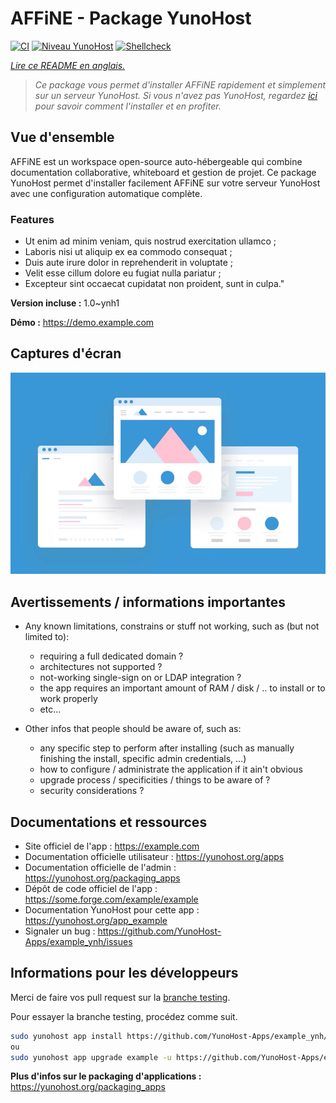 # AFFiNE - Package YunoHost

[![CI](https://github.com/EpicTGuy/AFFiNE_ynh/workflows/CI%20AFFiNE%20YunoHost/badge.svg)](https://github.com/EpicTGuy/AFFiNE_ynh/actions)
[![Niveau YunoHost](https://img.shields.io/badge/YunoHost-Niveau%206+-green)](https://github.com/EpicTGuy/AFFiNE_ynh/actions)
[![Shellcheck](https://github.com/EpicTGuy/AFFiNE_ynh/workflows/CI%20AFFiNE%20YunoHost/badge.svg?label=shellcheck)](https://github.com/EpicTGuy/AFFiNE_ynh/actions)

*[Lire ce README en anglais.](./README.md)*

> *Ce package vous permet d'installer AFFiNE rapidement et simplement sur un serveur YunoHost.
Si vous n'avez pas YunoHost, regardez [ici](https://yunohost.org/#/install) pour savoir comment l'installer et en profiter.*

## Vue d'ensemble

AFFiNE est un workspace open-source auto-hébergeable qui combine documentation collaborative, whiteboard et gestion de projet. Ce package YunoHost permet d'installer facilement AFFiNE sur votre serveur YunoHost avec une configuration automatique complète.

### Features

- Ut enim ad minim veniam, quis nostrud exercitation ullamco ;
- Laboris nisi ut aliquip ex ea commodo consequat ;
- Duis aute irure dolor in reprehenderit in voluptate ;
- Velit esse cillum dolore eu fugiat nulla pariatur ;
- Excepteur sint occaecat cupidatat non proident, sunt in culpa."


**Version incluse :** 1.0~ynh1

**Démo :** https://demo.example.com

## Captures d'écran

![Capture d'écran de Example app](./doc/screenshots/example.jpg)

## Avertissements / informations importantes

* Any known limitations, constrains or stuff not working, such as (but not limited to):
    * requiring a full dedicated domain ?
    * architectures not supported ?
    * not-working single-sign on or LDAP integration ?
    * the app requires an important amount of RAM / disk / .. to install or to work properly
    * etc...

* Other infos that people should be aware of, such as:
    * any specific step to perform after installing (such as manually finishing the install, specific admin credentials, ...)
    * how to configure / administrate the application if it ain't obvious
    * upgrade process / specificities / things to be aware of ?
    * security considerations ?

## Documentations et ressources

* Site officiel de l'app : <https://example.com>
* Documentation officielle utilisateur : <https://yunohost.org/apps>
* Documentation officielle de l'admin : <https://yunohost.org/packaging_apps>
* Dépôt de code officiel de l'app : <https://some.forge.com/example/example>
* Documentation YunoHost pour cette app : <https://yunohost.org/app_example>
* Signaler un bug : <https://github.com/YunoHost-Apps/example_ynh/issues>

## Informations pour les développeurs

Merci de faire vos pull request sur la [branche testing](https://github.com/YunoHost-Apps/example_ynh/tree/testing).

Pour essayer la branche testing, procédez comme suit.

``` bash
sudo yunohost app install https://github.com/YunoHost-Apps/example_ynh/tree/testing --debug
ou
sudo yunohost app upgrade example -u https://github.com/YunoHost-Apps/example_ynh/tree/testing --debug
```

**Plus d'infos sur le packaging d'applications :** <https://yunohost.org/packaging_apps>
